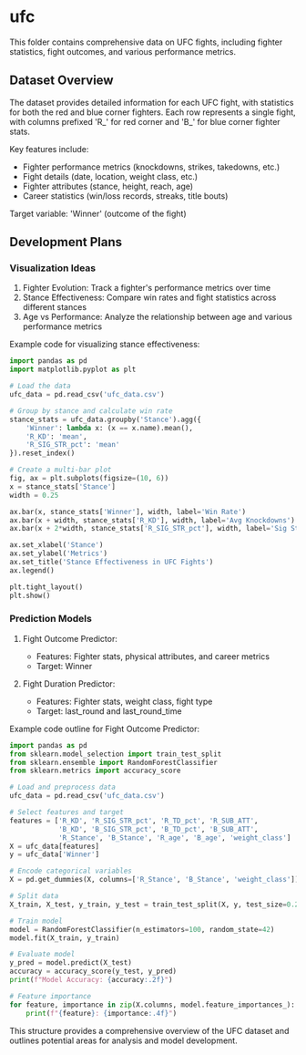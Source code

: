 # ufc

This folder contains comprehensive data on UFC fights, including fighter statistics, fight outcomes, and various performance metrics.

## Dataset Overview

The dataset provides detailed information for each UFC fight, with statistics for both the red and blue corner fighters. Each row represents a single fight, with columns prefixed 'R_' for red corner and 'B_' for blue corner fighter stats.

Key features include:
- Fighter performance metrics (knockdowns, strikes, takedowns, etc.)
- Fight details (date, location, weight class, etc.)
- Fighter attributes (stance, height, reach, age)
- Career statistics (win/loss records, streaks, title bouts)

Target variable: 'Winner' (outcome of the fight)

## Development Plans

### Visualization Ideas

1. Fighter Evolution: Track a fighter's performance metrics over time
2. Stance Effectiveness: Compare win rates and fight statistics across different stances
3. Age vs Performance: Analyze the relationship between age and various performance metrics

Example code for visualizing stance effectiveness:

```python
import pandas as pd
import matplotlib.pyplot as plt

# Load the data
ufc_data = pd.read_csv('ufc_data.csv')

# Group by stance and calculate win rate
stance_stats = ufc_data.groupby('Stance').agg({
    'Winner': lambda x: (x == x.name).mean(),
    'R_KD': 'mean',
    'R_SIG_STR_pct': 'mean'
}).reset_index()

# Create a multi-bar plot
fig, ax = plt.subplots(figsize=(10, 6))
x = stance_stats['Stance']
width = 0.25

ax.bar(x, stance_stats['Winner'], width, label='Win Rate')
ax.bar(x + width, stance_stats['R_KD'], width, label='Avg Knockdowns')
ax.bar(x + 2*width, stance_stats['R_SIG_STR_pct'], width, label='Sig Strike %')

ax.set_xlabel('Stance')
ax.set_ylabel('Metrics')
ax.set_title('Stance Effectiveness in UFC Fights')
ax.legend()

plt.tight_layout()
plt.show()
```

### Prediction Models

1. Fight Outcome Predictor:
   - Features: Fighter stats, physical attributes, and career metrics
   - Target: Winner

2. Fight Duration Predictor:
   - Features: Fighter stats, weight class, fight type
   - Target: last_round and last_round_time

Example code outline for Fight Outcome Predictor:

```python
import pandas as pd
from sklearn.model_selection import train_test_split
from sklearn.ensemble import RandomForestClassifier
from sklearn.metrics import accuracy_score

# Load and preprocess data
ufc_data = pd.read_csv('ufc_data.csv')

# Select features and target
features = ['R_KD', 'R_SIG_STR_pct', 'R_TD_pct', 'R_SUB_ATT', 
            'B_KD', 'B_SIG_STR_pct', 'B_TD_pct', 'B_SUB_ATT',
            'R_Stance', 'B_Stance', 'R_age', 'B_age', 'weight_class']
X = ufc_data[features]
y = ufc_data['Winner']

# Encode categorical variables
X = pd.get_dummies(X, columns=['R_Stance', 'B_Stance', 'weight_class'])

# Split data
X_train, X_test, y_train, y_test = train_test_split(X, y, test_size=0.2, random_state=42)

# Train model
model = RandomForestClassifier(n_estimators=100, random_state=42)
model.fit(X_train, y_train)

# Evaluate model
y_pred = model.predict(X_test)
accuracy = accuracy_score(y_test, y_pred)
print(f"Model Accuracy: {accuracy:.2f}")

# Feature importance
for feature, importance in zip(X.columns, model.feature_importances_):
    print(f"{feature}: {importance:.4f}")
```

This structure provides a comprehensive overview of the UFC dataset and outlines potential areas for analysis and model development.
